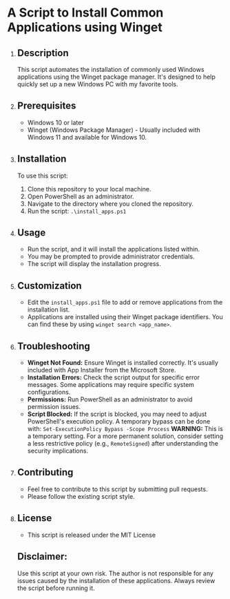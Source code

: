 # A Script to Install Common Applications using Winget

1.  Description
    ------------
    This script automates the installation of commonly used Windows applications using the Winget package manager.  It's designed to help quickly set up a new Windows PC with my favorite tools.

2.  Prerequisites
    -------------
    -   Windows 10 or later
    -   Winget (Windows Package Manager) -  Usually included with Windows 11 and available for Windows 10.

3.  Installation
    ----------
    To use this script:

    1.  Clone this repository to your local machine.
    2.  Open PowerShell as an administrator.
    3.  Navigate to the directory where you cloned the repository.
    4.  Run the script: `.\install_apps.ps1`

4.  Usage
    -----
    -   Run the script, and it will install the applications listed within.
    -   You may be prompted to provide administrator credentials.
    -   The script will display the installation progress.

5.  Customization
    -----------
    -   Edit the `install_apps.ps1` file to add or remove applications from the installation list.
    -   Applications are installed using their Winget package identifiers.  You can find these by using `winget search <app_name>`.

6.  Troubleshooting
    ---------------
    -   **Winget Not Found:** Ensure Winget is installed correctly.  It's usually included with App Installer from the Microsoft Store.
    -   **Installation Errors:** Check the script output for specific error messages.  Some applications may require specific system configurations.
    -   **Permissions:** Run PowerShell as an administrator to avoid permission issues.
    -   **Script Blocked:** If the script is blocked, you may need to adjust PowerShell's execution policy.  A temporary bypass can be done with:
        `Set-ExecutionPolicy Bypass -Scope Process`
        **WARNING:** This is a temporary setting.  For a more permanent solution, consider setting a less restrictive policy (e.g., `RemoteSigned`) after understanding the security implications.

7.  Contributing
    ------------
    -   Feel free to contribute to this script by submitting pull requests.
    -   Please follow the existing script style.

8.  License
    -------
    -   This script is released under the MIT License
    
    Disclaimer:
    -----------
    Use this script at your own risk.  The author is not responsible for any issues caused by the installation of these applications.  Always review the script before running it.
